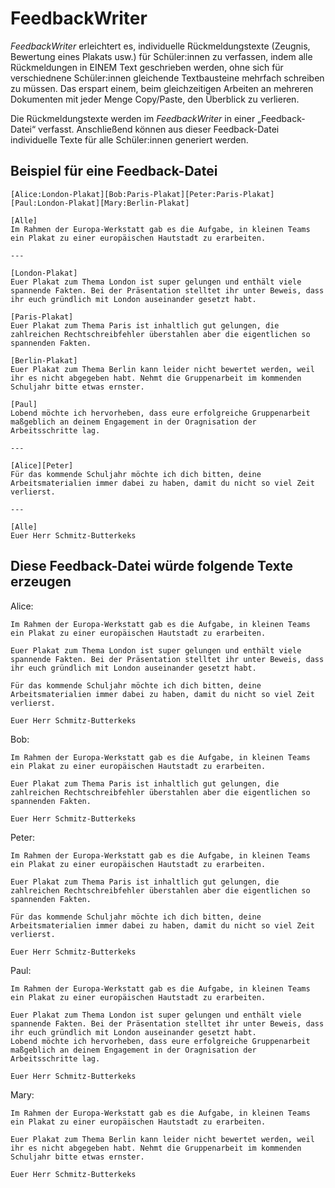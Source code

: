 # FeedbackWriter

*FeedbackWriter* erleichtert es, individuelle Rückmeldungstexte (Zeugnis, Bewertung eines Plakats usw.) für Schüler:innen zu verfassen, indem alle Rückmeldungen in EINEM Text geschrieben werden, ohne sich für verschiednene Schüler:innen gleichende Textbausteine mehrfach schreiben zu müssen. Das erspart einem, beim gleichzeitigen Arbeiten an mehreren Dokumenten mit jeder Menge Copy/Paste, den Überblick zu verlieren.

Die Rückmeldungstexte werden im *FeedbackWriter* in einer „Feedback-Datei“ verfasst. Anschließend können aus dieser Feedback-Datei individuelle Texte für alle Schüler:innen generiert werden.

## Beispiel für eine Feedback-Datei

```
[Alice:London-Plakat][Bob:Paris-Plakat][Peter:Paris-Plakat][Paul:London-Plakat][Mary:Berlin-Plakat]

[Alle]
Im Rahmen der Europa-Werkstatt gab es die Aufgabe, in kleinen Teams ein Plakat zu einer europäischen Hautstadt zu erarbeiten.

---

[London-Plakat]
Euer Plakat zum Thema London ist super gelungen und enthält viele spannende Fakten. Bei der Präsentation stelltet ihr unter Beweis, dass ihr euch gründlich mit London auseinander gesetzt habt.

[Paris-Plakat]
Euer Plakat zum Thema Paris ist inhaltlich gut gelungen, die zahlreichen Rechtschreibfehler überstahlen aber die eigentlichen so spannenden Fakten.

[Berlin-Plakat]
Euer Plakat zum Thema Berlin kann leider nicht bewertet werden, weil ihr es nicht abgegeben habt. Nehmt die Gruppenarbeit im kommenden Schuljahr bitte etwas ernster.

[Paul]
Lobend möchte ich hervorheben, dass eure erfolgreiche Gruppenarbeit maßgeblich an deinem Engagement in der Oragnisation der Arbeitsschritte lag.

---

[Alice][Peter]
Für das kommende Schuljahr möchte ich dich bitten, deine Arbeitsmaterialien immer dabei zu haben, damit du nicht so viel Zeit verlierst.

---

[Alle]
Euer Herr Schmitz-Butterkeks
```

## Diese Feedback-Datei würde folgende Texte erzeugen

Alice:

```
Im Rahmen der Europa-Werkstatt gab es die Aufgabe, in kleinen Teams ein Plakat zu einer europäischen Hautstadt zu erarbeiten.

Euer Plakat zum Thema London ist super gelungen und enthält viele spannende Fakten. Bei der Präsentation stelltet ihr unter Beweis, dass ihr euch gründlich mit London auseinander gesetzt habt.

Für das kommende Schuljahr möchte ich dich bitten, deine Arbeitsmaterialien immer dabei zu haben, damit du nicht so viel Zeit verlierst.

Euer Herr Schmitz-Butterkeks
```

Bob:

```
Im Rahmen der Europa-Werkstatt gab es die Aufgabe, in kleinen Teams ein Plakat zu einer europäischen Hautstadt zu erarbeiten.

Euer Plakat zum Thema Paris ist inhaltlich gut gelungen, die zahlreichen Rechtschreibfehler überstahlen aber die eigentlichen so spannenden Fakten.

Euer Herr Schmitz-Butterkeks
```

Peter:

```
Im Rahmen der Europa-Werkstatt gab es die Aufgabe, in kleinen Teams ein Plakat zu einer europäischen Hautstadt zu erarbeiten.

Euer Plakat zum Thema Paris ist inhaltlich gut gelungen, die zahlreichen Rechtschreibfehler überstahlen aber die eigentlichen so spannenden Fakten.

Für das kommende Schuljahr möchte ich dich bitten, deine Arbeitsmaterialien immer dabei zu haben, damit du nicht so viel Zeit verlierst.

Euer Herr Schmitz-Butterkeks
```

Paul:

```
Im Rahmen der Europa-Werkstatt gab es die Aufgabe, in kleinen Teams ein Plakat zu einer europäischen Hautstadt zu erarbeiten.

Euer Plakat zum Thema London ist super gelungen und enthält viele spannende Fakten. Bei der Präsentation stelltet ihr unter Beweis, dass ihr euch gründlich mit London auseinander gesetzt habt.
Lobend möchte ich hervorheben, dass eure erfolgreiche Gruppenarbeit maßgeblich an deinem Engagement in der Oragnisation der Arbeitsschritte lag.

Euer Herr Schmitz-Butterkeks
```

Mary:

```
Im Rahmen der Europa-Werkstatt gab es die Aufgabe, in kleinen Teams ein Plakat zu einer europäischen Hautstadt zu erarbeiten.

Euer Plakat zum Thema Berlin kann leider nicht bewertet werden, weil ihr es nicht abgegeben habt. Nehmt die Gruppenarbeit im kommenden Schuljahr bitte etwas ernster.

Euer Herr Schmitz-Butterkeks
```
